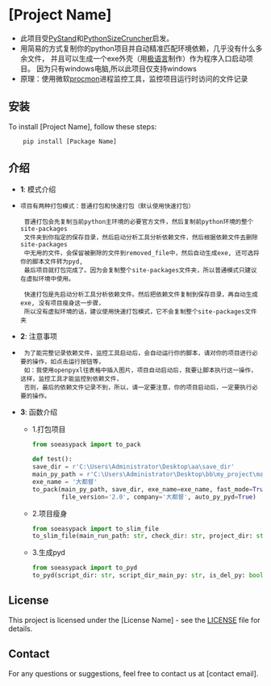 # [Project Name]
- 此项目受[PyStand](https://github.com/skywind3000/PyStand "PyStand")和[PythonSizeCruncher](https://github.com/mengdeer589/PythonSizeCruncher "PythonSizeCruncher")启发。
- 用简易的方式复制你的python项目并自动精准匹配环境依赖，几乎没有什么多余文件，
并且可以生成一个exe外壳（用[极语言](http://sec.z5x.cn/ "极语言")制作）作为程序入口启动项目。
因为只有windows电脑,所以此项目仅支持windows
- 原理：使用微软[procmon](https://learn.microsoft.com/en-us/sysinternals/downloads/procmon, "procmon")进程监控工具，监控项目运行时访问的文件记录


## 安装

To install [Project Name], follow these steps:


```shell
    pip install [Package Name]
```
## 介绍

- **1**: 模式介绍
-     项目有两种打包模式：普通打包和快速打包（默认使用快速打包）

       普通打包会先复制当前python主环境的必要官方文件，然后复制前python环境的整个site-packages
       文件夹到你指定的保存目录，然后启动分析工具分析依赖文件，然后根据依赖文件去删除site-packages
       中无用的文件，会保留被删除的文件到removed_file中，然后自动生成exe, 还可选将你的脚本文件转为pyd,
       最后项目就打包完成了。因为会复制整个site-packages文件夹，所以普通模式只建议在虚拟环境中使用。
       
       快速打包是先启动分析工具分析依赖文件。然后把依赖文件复制到保存目录，再自动生成exe, 没有项目瘦身这一步骤，
       所以没有虚拟环境的话，建议使用快速打包模式，它不会复制整个site-packages文件夹
- **2**: 注意事项
-      为了能完整记录依赖文件，监控工具启动后，会自动运行你的脚本，请对你的项目进行必要的操作，如点击运行按钮等，
       如：我使用openpyxl往表格中插入图片，项目自动启动后，我要让脚本执行这一操作，这样，监控工具才能监控到依赖文件，
       否则，最后的依赖文件记录不到，所以，请一定要注意，你的项目启动后，一定要执行必要的操作。
       
- **3**: 函数介绍

    - 1.打包项目
      ```python
      from soeasypack import to_pack
    
      def test():
      save_dir = r'C:\Users\Administrator\Desktop\aa\save_dir'
      main_py_path = r'C:\Users\Administrator\Desktop\bb\my_project\main.py'
      exe_name = '大都督'
      to_pack(main_py_path, save_dir, exe_name=exe_name, fast_mode=True,
              file_version='2.0', company='大都督', auto_py_pyd=True) 
      ```
    - 2.项目瘦身
      ```python
      from soeasypack import to_slim_file
      to_slim_file(main_run_path: str, check_dir: str, project_dir: str = None, monitoring_time=20)
      ```
    - 3.生成pyd
      ```python
      from soeasypack import to_pyd
      to_pyd(script_dir: str, script_dir_main_py: str, is_del_py: bool = False)
      ```

## License

This project is licensed under the [License Name] - see the [LICENSE](LICENSE) file for details.

## Contact

For any questions or suggestions, feel free to contact us at [contact email].



